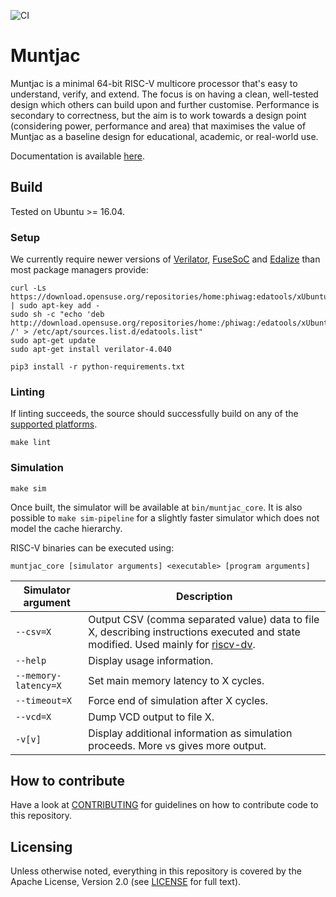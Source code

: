 ![CI](https://github.com/lowRISC/muntjac/workflows/CI/badge.svg)

# Muntjac

Muntjac is a minimal 64-bit RISC-V multicore processor that's easy to understand, verify, and extend. The focus is on having a clean, well-tested design which others can build upon and further customise. Performance is secondary to correctness, but the aim is to work towards a design point (considering power, performance and area) that maximises the value of Muntjac as a baseline design for educational, academic, or real-world use.

Documentation is available [here](doc/README.md).

## Build
Tested on Ubuntu >= 16.04.

### Setup
We currently require newer versions of [Verilator](https://www.veripool.org/wiki/verilator), [FuseSoC](https://github.com/olofk/fusesoc) and [Edalize](https://github.com/olofk/edalize) than most package managers provide:

```
curl -Ls https://download.opensuse.org/repositories/home:phiwag:edatools/xUbuntu_20.04/Release.key | sudo apt-key add -
sudo sh -c "echo 'deb http://download.opensuse.org/repositories/home:/phiwag:/edatools/xUbuntu_20.04/ /' > /etc/apt/sources.list.d/edatools.list"
sudo apt-get update
sudo apt-get install verilator-4.040

pip3 install -r python-requirements.txt
```

### Linting
If linting succeeds, the source should successfully build on any of the [supported platforms](flows).

```
make lint
```

### Simulation
```
make sim
```

Once built, the simulator will be available at `bin/muntjac_core`. It is also possible to `make sim-pipeline` for a slightly faster simulator which does not model the cache hierarchy.

RISC-V binaries can be executed using:

```
muntjac_core [simulator arguments] <executable> [program arguments]
```

| Simulator argument | Description |
| --- | --- |
| `--csv=X` | Output CSV (comma separated value) data to file X, describing instructions executed and state modified. Used mainly for [riscv-dv](https://github.com/google/riscv-dv). |
| `--help` | Display usage information. |
| `--memory-latency=X` | Set main memory latency to X cycles. |
| `--timeout=X` | Force end of simulation after X cycles. |
| `--vcd=X` | Dump VCD output to file X. |
| `-v[v]` | Display additional information as simulation proceeds. More `v`s gives more output. |


## How to contribute

Have a look at [CONTRIBUTING](./CONTRIBUTING.md) for guidelines on how to
contribute code to this repository.

## Licensing

Unless otherwise noted, everything in this repository is covered by the Apache
License, Version 2.0 (see [LICENSE](./LICENSE) for full text).

